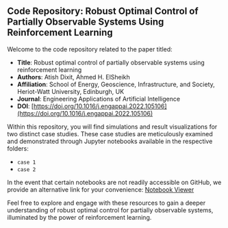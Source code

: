 ## Code Repository: Robust Optimal Control of Partially Observable Systems Using Reinforcement Learning

Welcome to the code repository related to the paper titled:

- **Title**: Robust optimal control of partially observable systems using reinforcement learning
- **Authors**: Atish Dixit, Ahmed H. ElSheikh
- **Affiliation**: School of Energy, Geoscience, Infrastructure, and Society, Heriot-Watt University, Edinburgh, UK
- **Journal**: Engineering Applications of Artificial Intelligence
- **DOI**: [https://doi.org/10.1016/j.engappai.2022.105106](https://doi.org/10.1016/j.engappai.2022.105106)

Within this repository, you will find simulations and result visualizations for two distinct case studies. These case studies are meticulously examined and demonstrated through Jupyter notebooks available in the respective folders:

- `case 1`
- `case 2`

In the event that certain notebooks are not readily accessible on GitHub, we provide an alternative link for your convenience: [Notebook Viewer](https://nbviewer.org/github/atishdixit16/rl_robust_owc/tree/main/)

Feel free to explore and engage with these resources to gain a deeper understanding of robust optimal control for partially observable systems, illuminated by the power of reinforcement learning.
